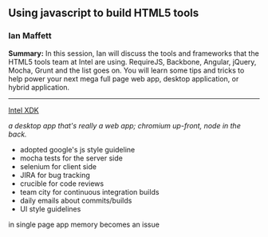## Using javascript to build HTML5 tools

### Ian Maffett

__Summary:__
In this session, Ian will discuss the tools and frameworks that the HTML5 tools team at Intel are using. RequireJS, Backbone, Angular, jQuery, Mocha, Grunt and the list goes on. You will learn some tips and tricks to help power your next mega full page web app, desktop application, or hybrid application.

---

[Intel XDK](http://xdk-software.intel.com/)

*a desktop app that's really a web app; chromium up-front, node in the back.*

- adopted google's js style guideline
- mocha tests for the server side
- selenium for client side
- JIRA for bug tracking
- crucible for code reviews
- team city for continuous integration builds
- daily emails about commits/builds
- UI style guidelines

in single page app memory becomes an issue


